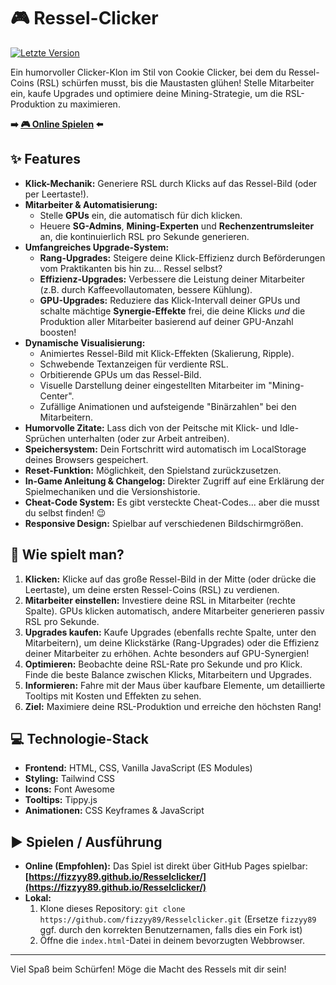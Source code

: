 # 🎮 Ressel-Clicker

[![Letzte Version](https://img.shields.io/badge/Version-0.2.2-blueviolet)](tutorial.html#changelog) 

Ein humorvoller Clicker-Klon im Stil von Cookie Clicker, bei dem du Ressel-Coins (RSL) schürfen musst, bis die Maustasten glühen! Stelle Mitarbeiter ein, kaufe Upgrades und optimiere deine Mining-Strategie, um die RSL-Produktion zu maximieren.

**➡️ [🎮 Online Spielen](https://fizzyy89.github.io/Resselclicker/) ⬅️**

## ✨ Features

* **Klick-Mechanik:** Generiere RSL durch Klicks auf das Ressel-Bild (oder per Leertaste!).
* **Mitarbeiter & Automatisierung:**
    * Stelle **GPUs** ein, die automatisch für dich klicken.
    * Heuere **SG-Admins**, **Mining-Experten** und **Rechenzentrumsleiter** an, die kontinuierlich RSL pro Sekunde generieren.
* **Umfangreiches Upgrade-System:**
    * **Rang-Upgrades:** Steigere deine Klick-Effizienz durch Beförderungen vom Praktikanten bis hin zu... Ressel selbst?
    * **Effizienz-Upgrades:** Verbessere die Leistung deiner Mitarbeiter (z.B. durch Kaffeevollautomaten, bessere Kühlung).
    * **GPU-Upgrades:** Reduziere das Klick-Intervall deiner GPUs und schalte mächtige **Synergie-Effekte** frei, die deine Klicks *und* die Produktion aller Mitarbeiter basierend auf deiner GPU-Anzahl boosten!
* **Dynamische Visualisierung:**
    * Animiertes Ressel-Bild mit Klick-Effekten (Skalierung, Ripple).
    * Schwebende Textanzeigen für verdiente RSL.
    * Orbitierende GPUs um das Ressel-Bild.
    * Visuelle Darstellung deiner eingestellten Mitarbeiter im "Mining-Center".
    * Zufällige Animationen und aufsteigende "Binärzahlen" bei den Mitarbeitern.
* **Humorvolle Zitate:** Lass dich von der Peitsche mit Klick- und Idle-Sprüchen unterhalten (oder zur Arbeit antreiben).
* **Speichersystem:** Dein Fortschritt wird automatisch im LocalStorage deines Browsers gespeichert.
* **Reset-Funktion:** Möglichkeit, den Spielstand zurückzusetzen.
* **In-Game Anleitung & Changelog:** Direkter Zugriff auf eine Erklärung der Spielmechaniken und die Versionshistorie.
* **Cheat-Code System:** Es gibt versteckte Cheat-Codes... aber die musst du selbst finden! 😉
* **Responsive Design:** Spielbar auf verschiedenen Bildschirmgrößen.

## 🚀 Wie spielt man?

1.  **Klicken:** Klicke auf das große Ressel-Bild in der Mitte (oder drücke die Leertaste), um deine ersten Ressel-Coins (RSL) zu verdienen.
2.  **Mitarbeiter einstellen:** Investiere deine RSL in Mitarbeiter (rechte Spalte). GPUs klicken automatisch, andere Mitarbeiter generieren passiv RSL pro Sekunde.
3.  **Upgrades kaufen:** Kaufe Upgrades (ebenfalls rechte Spalte, unter den Mitarbeitern), um deine Klickstärke (Rang-Upgrades) oder die Effizienz deiner Mitarbeiter zu erhöhen. Achte besonders auf GPU-Synergien!
4.  **Optimieren:** Beobachte deine RSL-Rate pro Sekunde und pro Klick. Finde die beste Balance zwischen Klicks, Mitarbeitern und Upgrades.
5.  **Informieren:** Fahre mit der Maus über kaufbare Elemente, um detaillierte Tooltips mit Kosten und Effekten zu sehen.
6.  **Ziel:** Maximiere deine RSL-Produktion und erreiche den höchsten Rang!

## 💻 Technologie-Stack

* **Frontend:** HTML, CSS, Vanilla JavaScript (ES Modules)
* **Styling:** Tailwind CSS
* **Icons:** Font Awesome
* **Tooltips:** Tippy.js
* **Animationen:** CSS Keyframes & JavaScript

## ▶️ Spielen / Ausführung

* **Online (Empfohlen):** Das Spiel ist direkt über GitHub Pages spielbar: **[https://fizzyy89.github.io/Resselclicker/](https://fizzyy89.github.io/Resselclicker/)**
* **Lokal:**
    1.  Klone dieses Repository: `git clone https://github.com/fizzyy89/Resselclicker.git` (Ersetze `fizzyy89` ggf. durch den korrekten Benutzernamen, falls dies ein Fork ist)
    2.  Öffne die `index.html`-Datei in deinem bevorzugten Webbrowser.

---

Viel Spaß beim Schürfen! Möge die Macht des Ressels mit dir sein!
